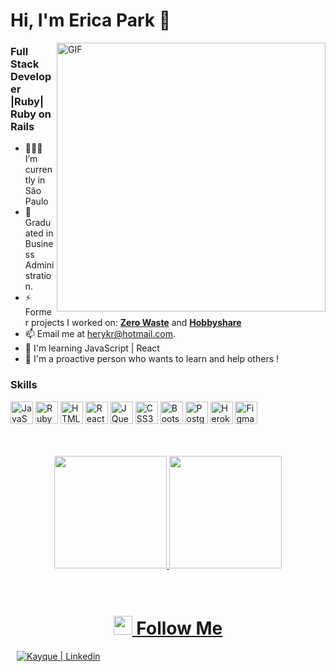 <h1>Hi, I'm Erica Park 👋</h1>
<img alt="GIF" src="https://media.giphy.com/media/TdjQAgDIkRsYm1HUbt/giphy.gif" width = 430 align="right"/>

### Full Stack Developer |Ruby| Ruby on Rails


* 👨🏽‍💻 I’m currently in São Paulo
* 💼 Graduated in Business Administration.
* ⚡ Former projects I worked on: <a href="https://www.zerowaste.app.br/" target="blank"><strong>Zero Waste</strong></a> and <a href="https://hobbyshare-brunasuzuki.herokuapp.com/" target="blank"><strong>Hobbyshare</strong></a>
* 📫 Email me at [herykr@hotmail.com](herykr@hotmail.com).
* 🌱  I'm learning JavaScript | React
* 🤝  I'm a proactive person who wants to learn and help others !

### Skills

<p align="left">
<a href="https://developer.mozilla.org/en-US/docs/Web/JavaScript" target="_blank" rel="noreferrer"><img src="https://raw.githubusercontent.com/danielcranney/readme-generator/main/public/icons/skills/javascript-colored.svg" width="36" height="36" alt="JavaScript" /></a>
<a href="https://www.ruby-lang.org/en/" target="_blank" rel="noreferrer"><img src="https://raw.githubusercontent.com/danielcranney/readme-generator/main/public/icons/skills/ruby-colored.svg" width="36" height="36" alt="Ruby" /></a>
<a href="https://developer.mozilla.org/en-US/docs/Glossary/HTML5" target="_blank" rel="noreferrer"><img src="https://raw.githubusercontent.com/danielcranney/readme-generator/main/public/icons/skills/html5-colored.svg" width="36" height="36" alt="HTML5" /></a>
<a href="https://reactjs.org/" target="_blank" rel="noreferrer"><img src="https://raw.githubusercontent.com/danielcranney/readme-generator/main/public/icons/skills/react-colored.svg" width="36" height="36" alt="React" /></a>
<a href="https://jquery.com/" target="_blank" rel="noreferrer"><img src="https://raw.githubusercontent.com/danielcranney/readme-generator/main/public/icons/skills/jquery-colored.svg" width="36" height="36" alt="JQuery" /></a>
<a href="https://www.w3.org/TR/CSS/#css" target="_blank" rel="noreferrer"><img src="https://raw.githubusercontent.com/danielcranney/readme-generator/main/public/icons/skills/css3-colored.svg" width="36" height="36" alt="CSS3" /></a>
<a href="https://getbootstrap.com/" target="_blank" rel="noreferrer"><img src="https://raw.githubusercontent.com/danielcranney/readme-generator/main/public/icons/skills/bootstrap-colored.svg" width="36" height="36" alt="Bootstrap" /></a>
<a href="https://www.postgresql.org/" target="_blank" rel="noreferrer"><img src="https://raw.githubusercontent.com/danielcranney/readme-generator/main/public/icons/skills/postgresql-colored.svg" width="36" height="36" alt="PostgreSQL" /></a>
<a href="https://www.heroku.com/" target="_blank" rel="noreferrer"><img src="https://raw.githubusercontent.com/danielcranney/readme-generator/main/public/icons/skills/heroku-colored.svg" width="36" height="36" alt="Heroku" /></a>
<a href="https://www.figma.com/" target="_blank" rel="noreferrer"><img src="https://raw.githubusercontent.com/danielcranney/readme-generator/main/public/icons/skills/figma-colored.svg" width="36" height="36" alt="Figma" /></a>
</p>

<br /> 
<br /> 

<div align="center"> 
 <a href="https://github.com/erikitha">
  <img height="180em" src="https://github-readme-stats.vercel.app/api?username=erikitha&show_icons=true&theme=dracula&include_all_commits=true&count_private=true"/>
  <img height="180em" src="https://github-readme-stats.vercel.app/api/top-langs/?username=erikitha&layout=compact&langs_count=7&theme=dracula"/>
</div>
<br /> 
<br /> 

<h1 align="center"><img src="https://emojis.slackmojis.com/emojis/images/1531849430/4246/blob-sunglasses.gif?1531849430" width="30"/> Follow Me</h1>
<div align="center" style="display: flex; gap:10px;">
  <a href="https://www.linkedin.com/in/erica-hery-park/">
    <img src="https://img.shields.io/badge/LinkedIn-0077B5?style=for-the-badge&logo=linkedin&logoColor=white" alt="Kayque | Linkedin"/>
  </a>
</div>

<br /> 
<br /> 

<div> 

</div>
